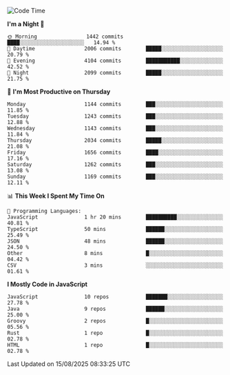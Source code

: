 <!--START_SECTION:waka-->
![Code Time](http://img.shields.io/badge/Code%20Time-1%2C353%20hrs%2021%20mins-blue)

**I'm a Night 🦉** 

```text
🌞 Morning                1442 commits        ████░░░░░░░░░░░░░░░░░░░░░   14.94 % 
🌆 Daytime                2006 commits        █████░░░░░░░░░░░░░░░░░░░░   20.79 % 
🌃 Evening                4104 commits        ███████████░░░░░░░░░░░░░░   42.52 % 
🌙 Night                  2099 commits        █████░░░░░░░░░░░░░░░░░░░░   21.75 % 
```
📅 **I'm Most Productive on Thursday** 

```text
Monday                   1144 commits        ███░░░░░░░░░░░░░░░░░░░░░░   11.85 % 
Tuesday                  1243 commits        ███░░░░░░░░░░░░░░░░░░░░░░   12.88 % 
Wednesday                1143 commits        ███░░░░░░░░░░░░░░░░░░░░░░   11.84 % 
Thursday                 2034 commits        █████░░░░░░░░░░░░░░░░░░░░   21.08 % 
Friday                   1656 commits        ████░░░░░░░░░░░░░░░░░░░░░   17.16 % 
Saturday                 1262 commits        ███░░░░░░░░░░░░░░░░░░░░░░   13.08 % 
Sunday                   1169 commits        ███░░░░░░░░░░░░░░░░░░░░░░   12.11 % 
```


📊 **This Week I Spent My Time On** 

```text
💬 Programming Languages: 
JavaScript               1 hr 20 mins        ██████████░░░░░░░░░░░░░░░   40.81 % 
TypeScript               50 mins             ██████░░░░░░░░░░░░░░░░░░░   25.49 % 
JSON                     48 mins             ██████░░░░░░░░░░░░░░░░░░░   24.50 % 
Other                    8 mins              █░░░░░░░░░░░░░░░░░░░░░░░░   04.42 % 
CSV                      3 mins              ░░░░░░░░░░░░░░░░░░░░░░░░░   01.61 % 
```

**I Mostly Code in JavaScript** 

```text
JavaScript               10 repos            ███████░░░░░░░░░░░░░░░░░░   27.78 % 
Java                     9 repos             ██████░░░░░░░░░░░░░░░░░░░   25.00 % 
Groovy                   2 repos             █░░░░░░░░░░░░░░░░░░░░░░░░   05.56 % 
Rust                     1 repo              █░░░░░░░░░░░░░░░░░░░░░░░░   02.78 % 
HTML                     1 repo              █░░░░░░░░░░░░░░░░░░░░░░░░   02.78 % 
```




 Last Updated on 15/08/2025 08:33:25 UTC
<!--END_SECTION:waka-->
